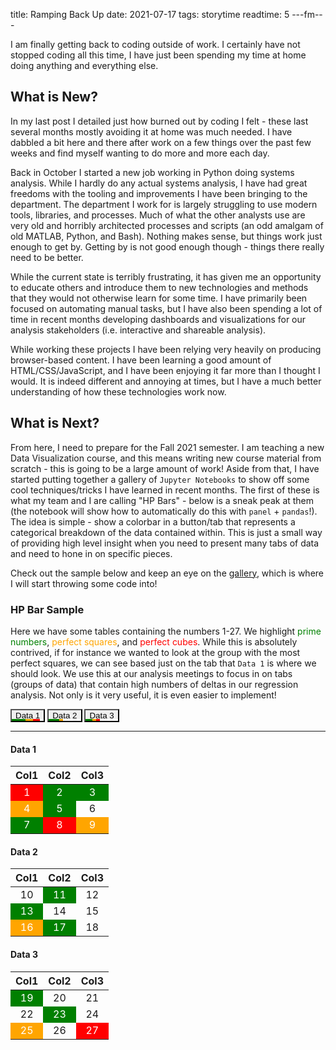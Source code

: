 title: Ramping Back Up
date: 2021-07-17
tags: storytime
readtime: 5
---fm---

I am finally getting back to coding outside of work. I certainly have not stopped coding all this time, I have just been spending my time at home doing anything and everything else.

## What is New?

In my last post I detailed just how burned out by coding I felt - these last several months mostly avoiding it at home was much needed. I have dabbled a bit here and there after work on a few things over the past few weeks and find myself wanting to do more and more each day.

Back in October I started a new job working in Python doing systems analysis. While I hardly do any actual systems analysis, I have had great freedoms with the tooling and improvements I have been bringing to the department. The department I work for is largely struggling to use modern tools, libraries, and processes. Much of what the other analysts use are very old and horribly architected processes and scripts (an odd amalgam of old MATLAB, Python, and Bash). Nothing makes sense, but things work just enough to get by. Getting by is not good enough though - things there really need to be better.

While the current state is terribly frustrating, it has given me an opportunity to educate others and introduce them to new technologies and methods that they would not otherwise learn for some time. I have primarily been focused on automating manual tasks, but I have also been spending a lot of time in recent months developing dashboards and visualizations for our analysis stakeholders (i.e. interactive and shareable analysis).

While working these projects I have been relying very heavily on producing browser-based content. I have been learning a good amount of HTML/CSS/JavaScript, and I have been enjoying it far more than I thought I would. It is indeed different and annoying at times, but I have a much better understanding of how these technologies work now.

## What is Next?

From here, I need to prepare for the Fall 2021 semester. I am teaching a new Data Visualization course, and this means writing new course material from scratch - this is going to be a large amount of work! Aside from that, I have started putting together a gallery of `Jupyter Notebooks` to show off some cool techniques/tricks I have learned in recent months. The first of these is what my team and I are calling "HP Bars" - below is a sneak peak at them (the notebook will show how to automatically do this with `panel` + `pandas`!). The idea is simple - show a colorbar in a button/tab that represents a categorical breakdown of the data contained within. This is just a small way of providing high level insight when you need to present many tabs of data and need to hone in on specific pieces.

Check out the sample below and keep an eye on the [gallery](https://github.com/NESWare/gallery), which is where I will start throwing some code into! 

### HP Bar Sample

Here we have some tables containing the numbers 1-27. We highlight <font color="green">prime numbers</font>, <font color="orange">perfect squares</font>, and <font color="red">perfect cubes</font>. While this is absolutely contrived, if for instance we wanted to look at the group with the most perfect squares, we can see based just on the tab that `Data 1` is where we should look. We use this at our analysis meetings to focus in on tabs (groups of data) that contain high numbers of deltas in our regression analysis. Not only is it very useful, it is even easier to implement!

<div class="tab">
  <button class="tablinks" onclick="showData(event, 'Data 1')" style="background-image: linear-gradient(90deg, green 44%, orange 44% 66%, red 66% 88%, white 88%); background-position: 0% 100%; background-size: 100% 20%; background-repeat: no-repeat;"  id="defaultOpen">Data 1</button>
  <button class="tablinks" onclick="showData(event, 'Data 2')" style="background-image: linear-gradient(90deg, green 33%, orange 33% 44%, white 44%); background-position: 0% 100%; background-size: 100% 20%; background-repeat: no-repeat;" >Data 2</button>
  <button class="tablinks" onclick="showData(event, 'Data 3')" style="background-image: linear-gradient(90deg, green 22%, orange 22% 33%, red 33% 44%, white 44%); background-position: 0% 100%; background-size: 100% 20%; background-repeat: no-repeat;" >Data 3</button>
</div>
<hr>
<div id="Data 1" class="tabcontent">
  <h4>Data 1</h4>
  <table style="text-align:center">
    <thead>
      <tr>
        <th>Col1</th>
        <th>Col2</th>
        <th>Col3</th>
      </tr>
    </thead>
    <tbody>
      <tr>
        <td style='color:white; background-color:red'>1</td>
        <td style='color:white; background-color:green'>2</td>
        <td style='color:white; background-color:green'>3</td>
      </tr>
      <tr>
        <td style='color:white; background-color:orange'>4</td>
        <td style='color:white; background-color:green'>5</td>
        <td>6</td>
      </tr>
      <tr>
        <td style='color:white; background-color:green'>7</td>
        <td style='color:white; background-color:red'>8</td>
        <td style='color:white; background-color:orange'>9</td>
      </tr>
    </tbody>
  </table>
</div>
<div id="Data 2" class="tabcontent">
  <h4>Data 2</h4>
  <table style="text-align:center">
    <thead>
      <tr>
        <th>Col1</th>
        <th>Col2</th>
        <th>Col3</th>
      </tr>
    </thead>
    <tbody>
      <tr>
        <td>10</td>
        <td style='color:white; background-color:green'>11</td>
        <td>12</td>
      </tr>
      <tr>
        <td style='color:white; background-color:green'>13</td>
        <td>14</td>
        <td>15</td>
      </tr>
      <tr>
        <td style='color:white; background-color:orange'>16</td>
        <td style='color:white; background-color:green'>17</td>
        <td>18</td>
      </tr>
    </tbody>
  </table>
</div>
<div id="Data 3" class="tabcontent">
  <h4>Data 3</h4>
  <table style="text-align:center">
    <thead>
      <tr>
        <th>Col1</th>
        <th>Col2</th>
        <th>Col3</th>
      </tr>
    </thead>
    <tbody>
      <tr>
        <td style='color:white; background-color:green'>19</td>
        <td>20</td>
        <td>21</td>
      </tr>
      <tr>
        <td>22</td>
        <td style='color:white; background-color:green'>23</td>
        <td>24</td>
      </tr>
      <tr>
        <td style='color:white; background-color:orange'>25</td>
        <td>26</td>
        <td style='color:white; background-color:red'>27</td>
      </tr>
    </tbody>
  </table>
</div>

<script>
function showData(evt, cityName) {
  var i, tabcontent, tablinks;
  tabcontent = document.getElementsByClassName("tabcontent");
  for (i = 0; i < tabcontent.length; i++) {
    tabcontent[i].style.display = "none";
  }
  tablinks = document.getElementsByClassName("tablinks");
  for (i = 0; i < tablinks.length; i++) {
    tablinks[i].className = tablinks[i].className.replace(" active", "");
  }
  document.getElementById(cityName).style.display = "block";
  evt.currentTarget.className += " active";
}
document.getElementById("defaultOpen").click();
</script>
